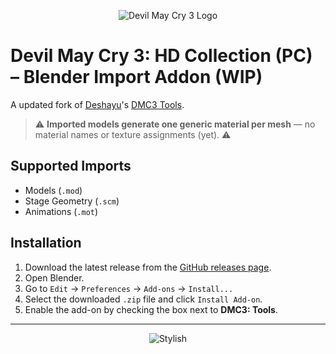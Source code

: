 <p align="center">
  <img src="https://cdn2.steamgriddb.com/logo_thumb/7f3f40f2eb91924d1c907499447cf662.png" alt="Devil May Cry 3 Logo" />
</p>

# Devil May Cry 3: HD Collection (PC) – Blender Import Addon (WIP)

A updated fork of [Deshayu](https://github.com/deshayu)'s [DMC3 Tools](https://github.com/deshayu/DMC3HDC-Import-Tools).

> ⚠️ **Imported models generate one generic material per mesh** — no material names or texture assignments (yet). ⚠️

## Supported Imports
- Models (`.mod`)
- Stage Geometry (`.scm`)
- Animations (`.mot`)

## Installation

1. Download the latest release from the [GitHub releases page](https://github.com/HansLichtner/DMC3-HDC-Import-Tools/releases).
2. Open Blender.
3. Go to `Edit` → `Preferences` → `Add-ons` → `Install...`
4. Select the downloaded `.zip` file and click `Install Add-on`.
5. Enable the add-on by checking the box next to **DMC3: Tools**.

---
  
<p align="center">
  <img src="https://i.pinimg.com/originals/4e/f0/6f/4ef06fcb5210e7aae2a3b116dbb34f9b.gif" alt="Stylish" />
</p>
